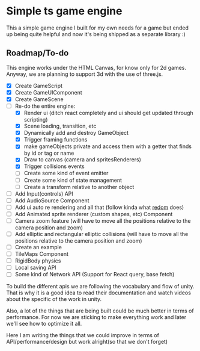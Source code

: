 # Simple ts game engine

This a simple game engine I built for my own needs for a game but ended up being quite helpful and now it's being shipped as a separate library :)

## Roadmap/To-do

This engine works under the HTML Canvas, for know only for 2d games. Anyway, we are planning to support 3d with the use of three.js.

-   [x] Create GameScript
-   [x] Create GameUIComponent
-   [x] Create GameScene
-   [ ] Re-do the entire engine:
    -   [x] Render ui (ditch react completely and ui should get updated through scripting)
    -   [x] Scene loading, transition, etc
    -   [x] Dynamically add and destroy GameObject
    -   [x] Trigger framing functions
    -   [x] make gameObjects private and access them with a getter that finds by id or tag or name
    -   [x] Draw to canvas (camera and spritesRenderers)
    -   [x] Trigger collisions events
    -   [ ] Create some kind of event emitter
    -   [ ] Create some kind of state management
    -   [ ] Create a transform relative to another object
-   [ ] Add Input(controls) API
-   [ ] Add AudioSource Component
-   [ ] Add ui auto re rendering and all that (follow kinda what [redom](https://github.com/redom/redom) does)
-   [ ] Add Animated sprite renderer (custom shapes, etc) Component
-   [ ] Camera zoom feature (will have to move all the positions relative to the camera position and zoom)
-   [ ] Add elliptic and rectangular elliptic collisions (will have to move all the positions relative to the camera position and zoom)
-   [ ] Create an example
-   [ ] TileMaps Component
-   [ ] RigidBody physics
-   [ ] Local saving API
-   [ ] Some kind of Network API (Support for React query, base fetch)

To build the different apis we are following the vocabulary and flow of unity. That is why it is a good idea to read their documentation and watch videos about the specific of the work in unity.

Also, a lot of the things that are being built could be much better in terms of performance. For now we are sticking to make everything work and later we'll see how to optimize it all.

Here I am writing the things that we could improve in terms of API/performance/design but work alright(so that we don't forget)
